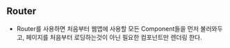 ## Router
 - Router를 사용하면 처음부터 웹앱에 사용할 모든 Component들을 먼저 불러와두고, 
   페이지를 처음부터 로딩하는것이 아닌 필요한 컴포넌트만 렌더링 한다. 